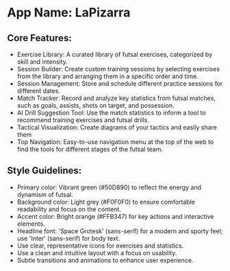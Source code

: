 # **App Name**: LaPizarra

## Core Features:

- Exercise Library: A curated library of futsal exercises, categorized by skill and intensity.
- Session Builder: Create custom training sessions by selecting exercises from the library and arranging them in a specific order and time.
- Session Management: Store and schedule different practice sessions for different dates.
- Match Tracker: Record and analyze key statistics from futsal matches, such as goals, assists, shots on target, and possession.
- AI Drill Suggestion Tool: Use the match statistics to inform a tool to recommend training exercises and futsal drills.
- Tactical Visualization: Create diagrams of your tactics and easily share them
- Top Navigation: Easy-to-use navigation menu at the top of the web to find the tools for different stages of the futsal team.

## Style Guidelines:

- Primary color: Vibrant green (#50D890) to reflect the energy and dynamism of futsal.
- Background color: Light grey (#F0F0F0) to ensure comfortable readability and focus on the content.
- Accent color: Bright orange (#FFB347) for key actions and interactive elements.
- Headline font: 'Space Grotesk' (sans-serif) for a modern and sporty feel; use 'Inter' (sans-serif) for body text.
- Use clear, representative icons for exercises and statistics.
- Use a clean and intuitive layout with a focus on usability.
- Subtle transitions and animations to enhance user experience.